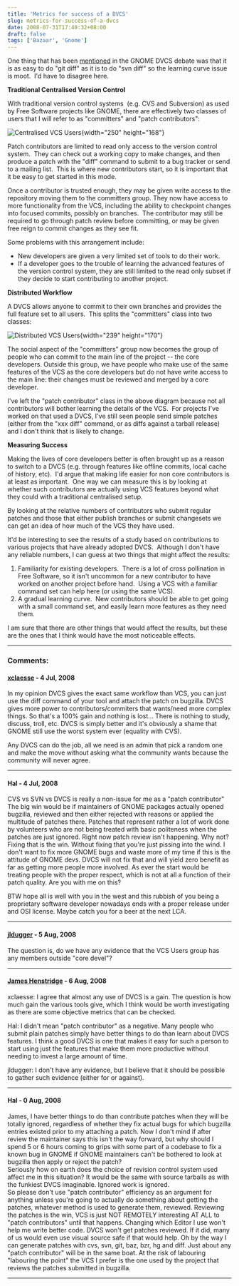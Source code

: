 ```yaml
---
title: 'Metrics for success of a DVCS'
slug: metrics-for-success-of-a-dvcs
date: 2008-07-31T17:40:32+08:00
draft: false
tags: ['Bazaar', 'Gnome']
---
```


One thing that has been
[mentioned](http://blogs.gnome.org/xclaesse/2008/07/14/back-from-istanbul/)
in the GNOME DVCS debate was that it is as easy to do \"git diff\" as it
is to do \"svn diff\" so the learning curve issue is moot.  I\'d have to
disagree here.

**Traditional Centralised Version Control**

With traditional version control systems  (e.g. CVS and Subversion) as
used by Free Software projects like GNOME, there are effectively two
classes of users that I will refer to as \"committers\" and \"patch
contributors\":

![Centralised VCS
Users](http://blogs.gnome.org/jamesh/files/2008/07/centralised-vcs.png){width="250"
height="168"}

Patch contributors are limited to read only access to the version
control system.  They can check out a working copy to make changes, and
then produce a patch with the \"diff\" command to submit to a bug
tracker or send to a mailing list.  This is where new contributors
start, so it is important that it be easy to get started in this mode.

Once a contributor is trusted enough, they may be given write access to
the repository moving them to the committers group. They now have access
to more functionality from the VCS, including the ability to checkpoint
changes into focused commits, possibly on branches.  The contributor may
still be required to go through patch review before committing, or may
be given free reign to commit changes as they see fit.

Some problems with this arrangement include:

-   New developers are given a very limited set of tools to do their
    work.
-   If a developer goes to the trouble of learning the advanced features
    of the version control system, they are still limited to the read
    only subset if they decide to start contributing to another project.

**Distributed Workflow**

A DVCS allows anyone to commit to their own branches and provides the
full feature set to all users.  This splits the \"committers\" class
into two classes:

![Distributed VCS
Users](http://blogs.gnome.org/jamesh/files/2008/07/distributed-vcs.png){width="239"
height="170"}

The social aspect of the \"committers\" group now becomes the group of
people who can commit to the main line of the project -- the core
developers. Outside this group, we have people who make use of the same
features of the VCS as the core developers but do not have write access
to the main line: their changes must be reviewed and merged by a core
developer.

I\'ve left the \"patch contributor\" class in the above diagram because
not all contributors will bother learning the details of the VCS.  For
projects I\'ve worked on that used a DVCS, I\'ve still seen people send
simple patches (either from the \"xxx diff\" command, or as diffs
against a tarball release) and I don\'t think that is likely to change.

**Measuring Success**

Making the lives of core developers better is often brought up as a
reason to switch to a DVCS (e.g. through features like offline commits,
local cache of history, etc).  I\'d argue that making life easier for
non core contributors is at least as important.  One way we can measure
this is by looking at whether such contributors are actually using VCS
features beyond what they could with a traditional centralised setup.

By looking at the relative numbers of contributors who submit regular
patches and those that either publish branches or submit changesets we
can get an idea of how much of the VCS they have used.

It\'d be interesting to see the results of a study based on
contributions to various projects that have already adopted DVCS. 
Although I don\'t have any reliable numbers, I can guess at two things
that might affect the results:

1.  Familiarity for existing developers.  There is a lot of cross
    pollination in Free Software, so it isn\'t uncommon for a new
    contributor to have worked on another project before hand.  Using a
    VCS with a familiar command set can help here (or using the same
    VCS).
2.  A gradual learning curve.  New contributors should be able to get
    going with a small command set, and easily learn more features as
    they need them.

I am sure that there are other things that would affect the results, but
these are the ones that I think would have the most noticeable effects.

---
### Comments:
#### [xclaesse](http://blogs.gnome.org/xclaesse/) - <time datetime="2008-07-31 18:35:42">4 Jul, 2008</time>

In my opinion DVCS gives the exact same workflow than VCS, you can just
use the diff command of your tool and attach the patch on bugzilla. DVCS
gives more power to contributors/commiters that wants/need more complex
things. So that\'s a 100% gain and nothing is lost\... There is nothing
to study, discuss, troll, etc. DVCS is simply better and it\'s obviously
a shame that GNOME still use the worst system ever (equality with CVS).

Any DVCS can do the job, all we need is an admin that pick a random one
and make the move without asking what the community wants because the
community will never agree.

---
#### Hal - <time datetime="2008-07-31 19:41:50">4 Jul, 2008</time>

CVS vs SVN vs DVCS is really a non-issue for me as a \"patch
contributor\"\
The big win would be if maintainers of GNOME packages actually opened
bugzilla, reviewed and then either rejected with reasons or applied the
multitude of patches there. Patches that represent rather a lot of work
done by volunteers who are not being treated with basic politeness when
the patches are just ignored. Right now patch review isn\'t happening.
Why not? Fixing that is the win. Without fixing that you\'re just
pissing into the wind. I don\'t want to fix more GNOME bugs and waste
more of my time if this is the attitude of GNOME devs. DVCS will not fix
that and will yield zero benefit as far as getting more people more
involved. As ever the start would be treating people with the proper
respect, which is not at all a function of their patch quality. Are you
with me on this?

BTW hope all is well with you in the west and this rubbish of you being
a proprietary software developer nowadays ends with a proper release
under and OSI license. Maybe catch you for a beer at the next LCA.

---
#### [jldugger](http://jldugger.livejournal.com) - <time datetime="2008-08-01 01:31:16">5 Aug, 2008</time>

The question is, do we have any evidence that the VCS Users group has
any members outside \"core devel\"?

---
#### [James Henstridge](http://blogs.gnome.org/jamesh/) - <time datetime="2008-08-02 19:26:49">6 Aug, 2008</time>

xclaesse: I agree that almost any use of DVCS is a gain. The question is
how much gain the various tools give, which I think would be worth
investigating as there are some objective metrics that can be checked.

Hal: I didn\'t mean \"patch contributor\" as a negative. Many people who
submit plain patches simply have better things to do than learn about
DVCS features. I think a good DVCS is one that makes it easy for such a
person to start using just the features that make them more productive
without needing to invest a large amount of time.

jldugger: I don\'t have any evidence, but I believe that it should be
possible to gather such evidence (either for or against).

---
#### Hal - <time datetime="2008-08-03 01:13:08">0 Aug, 2008</time>

James, I have better things to do than contribute patches when they will
be totally ignored, regardless of whether they fix actual bugs for which
bugzilla entries existed prior to my attaching a patch. Now I don\'t
mind if after review the maintainer says this isn\'t the way forward,
but why should I spend 5 or 6 hours coming to grips with some part of a
codebase to fix a known bug in GNOME if GNOME maintainers can\'t be
bothered to look at bugzilla then apply or reject the patch?\
Seriously how on earth does the choice of revision control system used
affect me in this situation? It would be the same with source tarballs
as with the funkiest DVCS imaginable. Ignored work is ignored.\
So please don\'t use \"patch contributor\" efficiency as an argument for
anything unless you\'re going to actually do something about getting the
patches, whatever method is used to generate them, reviewed. Reviewing
the patches is the win, VCS is just NOT REMOTELY interesting AT ALL to
\"patch contributors\" until that happens. Changing which Editor I use
won\'t help me write better code. DVCS won\'t get patches reviewed. If
it did, many of us would even use visual source safe if that would help.
Oh by the way I can generate patches with cvs, svn, git, baz, bzr, hg
and diff. Just about any \"patch contributor\" will be in the same boat.
At the risk of labouring \"labouring the point\" the VCS I prefer is the
one used by the project that reviews the patches submitted in bugzilla.

---
